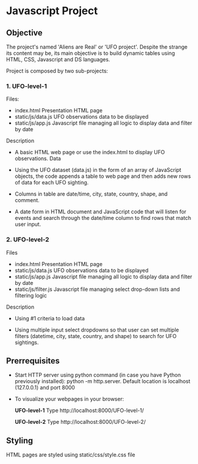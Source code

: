 # Javascript Project

## Objective

The project's named 'Aliens are Real' or 'UFO project'. Despite the strange its content may be, its main objective is to build dynamic tables using HTML, CSS, Javascript and DS languages.

Project is composed by two sub-projects:

### 1. UFO-level-1

Files:

* index.html            Presentation HTML page
* static/js/data.js     UFO observations data to be displayed
* static/js/app.js      Javascript file managing all logic to display data and filter by date

Description

* A basic HTML web page or use the index.html  to display UFO observations. Data 

* Using the UFO dataset (data.js) in the form of an array of JavaScript objects, the code appends a table to web page and then adds new rows of data for each UFO sighting.

* Columns in table are date/time, city, state, country, shape, and comment.

* A date form in HTML document and JavaScript code that will listen for events and search through the date/time column to find rows that match user input.

### 2. UFO-level-2

Files
* index.html            Presentation HTML page
* static/js/data.js     UFO observations data to be displayed
* static/js/app.js      Javascript file managing all logic to display data and filter by date
* static/js/filter.js   Javascript file managing select drop-down lists and filtering logic


Description

* Using #1 criteria to load data

* Using multiple input select dropdowns so that user can set multiple filters (datetime, city, state, country, and shape) to search for UFO sightings.

## Prerrequisites
* Start HTTP server using python command (in case you have Python previously installed): 
            python -m http.server.   Default location is localhost (127.0.0.1) and port 8000

* To visualize your webpages in your browser:
    
    <b>UFO-level-1</b>
     Type http://localhost:8000/UFO-level-1/

     <b>UFO-level-2</b>
     Type http://localhost:8000/UFO-level-2/



## Styling

HTML pages are styled using static/css/style.css file